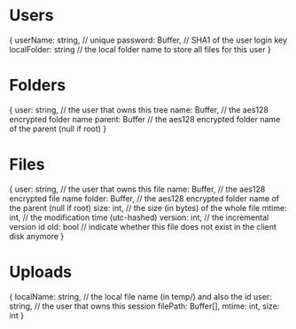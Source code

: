 # Users
{
	userName: string, // unique
	password: Buffer, // SHA1 of the user login key
	localFolder: string // the local folder name to store all files for this user
}

# Folders
{
	user: string, // the user that owns this tree
	name: Buffer, // the aes128 encrypted folder name
	parent: Buffer // the aes128 encrypted folder name of the parent (null if root)
}

# Files
{
	user: string, // the user that owns this file
	name: Buffer, // the aes128 encrypted file name
	folder: Buffer, // the aes128 encrypted folder name of the parent (null if root)
	size: int, // the size (in bytes) of the whole file
	mtime: int, // the modification time (utc-hashed)
	version: int, // the incremental version id
	old: bool // indicate whether this file does not exist in the client disk anymore
}

# Uploads
{
	localName: string, // the local file name (in temp/) and also the id
	user: string, // the user that owns this session
	filePath: Buffer[],
	mtime: int,
	size: int
}
